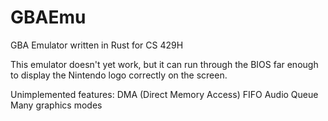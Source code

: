 # GBAEmu
GBA Emulator written in Rust for CS 429H

This emulator doesn't yet work, but it can run through the BIOS far enough to display the Nintendo logo correctly on the screen.

Unimplemented features:
DMA (Direct Memory Access)
FIFO Audio Queue
Many graphics modes
